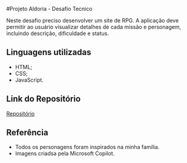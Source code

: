 #Projeto Aldoria - Desafio Tecnico

Neste desafio preciso desenvolver um site de RPG. 
A aplicação deve permitir ao usuário visualizar detalhes de cada missão e personagem, incluindo descrição, dificuldade e status.

## Linguagens utilizadas
- HTML;
- CSS;
- JavaScript.

##  Link do Repositório
 [Repositório](https://github.com/steffaneleal/Aldoria-DesafioTecnicoEstagio/)
 
 
## Referência
- Todos os personagens foram inspirados na minha família.
- Imagens criadsa pela Microsoft Copilot.

